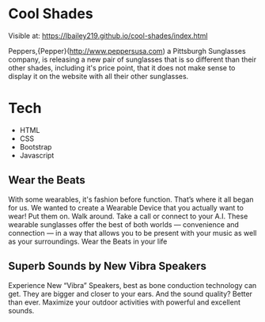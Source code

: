 # Cool Shades

Visible at: https://lbailey219.github.io/cool-shades/index.html

Peppers,{Pepper}(http://www.peppersusa.com) a Pittsburgh Sunglasses company, is releasing a new pair of sunglasses that is so different than their other shades, including it's price point, that it does not make sense to display it on the website with all their other sunglasses.

# Tech
- HTML
- CSS
- Bootstrap
- Javascript

## Wear the Beats

With some wearables, it's fashion before function. That’s where it all began for us. We wanted to create a Wearable Device that you actually want to wear! Put them on. Walk around. Take a call or connect to your A.I. These wearable sunglasses offer the best of both worlds — convenience and connection — in a way that allows you to be present with your music as well as your surroundings. Wear the Beats in your life


## Superb Sounds by New Vibra Speakers

Experience New “Vibra” Speakers, best as bone conduction technology can get. They are bigger and closer to your ears. And the sound quality? Better than ever. Maximize your outdoor activities with powerful and excellent sounds.




